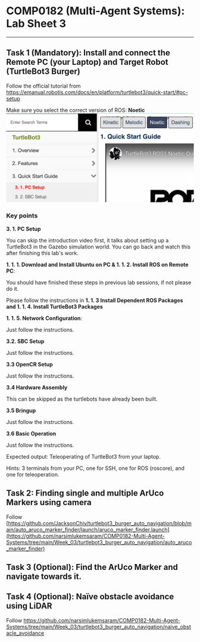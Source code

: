 # COMP0182 (Multi-Agent Systems): Lab Sheet 3

----------------------------------------------------------------------------------------------------------------------------------------------------------------------------------------------------------------------------

## Task 1 (Mandatory): Install and connect the Remote PC (your Laptop) and Target Robot (TurtleBot3 Burger)
Follow the official tutorial from
https://emanual.robotis.com/docs/en/platform/turtlebot3/quick-start/#pc-setup

Make sure you select the correct version of ROS: **Noetic**
![TurtleBot3](/Week_03/img/noetic.png)

### Key points

**3. 1. PC Setup**

You can skip the introduction video first, it talks about setting up a TurtleBot3 in the Gazebo simulation world. You can go back and watch this after finishing this lab's work.

**1. 1. 1. Download and Install Ubuntu on PC  & 1. 1. 2. Install ROS on Remote PC**: 

You should have finished these steps in previous lab sessions, if not please do it.

Please follow the instructions in 
**1. 1. 3 Install Dependent ROS Packages and 1. 1. 4. Install TurtleBot3 Packages**

**1. 1. 5. Network Configuration**: 

Just follow the instructions.

**3.2. SBC Setup**

Just follow the instructions.

**3.3 OpenCR Setup**

Just follow the instructions.

**3.4 Hardware Assembly**

This can be skipped as the turtlebots have already been built.

**3.5 Bringup**

Just follow the instructions.

**3.6 Basic Operation**

Just follow the instructions.

Expected output:
Teleoperating of TurtleBot3 from your laptop.

Hints: 3 terminals from your PC, one for SSH, one for ROS (roscore), and one for teleoperation.

## Task 2: Finding single and multiple ArUco Markers using camera
Follow [https://github.com/JacksonChiy/turtlebot3_burger_auto_navigation/blob/main/auto_aruco_marker_finder/launch/aruco_marker_finder.launch](https://github.com/narsimlukemsaram/COMP0182-Multi-Agent-Systems/tree/main/Week_03/turtlebot3_burger_auto_navigation/auto_aruco_marker_finder)

## Task 3 (Optional): Find the ArUco Marker and navigate towards it. 

## Task 4 (Optional): Naïve obstacle avoidance using LiDAR
Follow https://github.com/narsimlukemsaram/COMP0182-Multi-Agent-Systems/tree/main/Week_03/turtlebot3_burger_auto_navigation/naive_obstacle_avoidance

